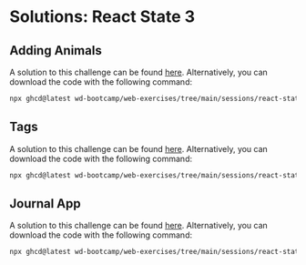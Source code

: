 # Solutions: React State 3

## Adding Animals

A solution to this challenge can be found [here](https://github.com/wd-bootcamp/web-exercises/tree/main/sessions/react-state-3/adding-animals_solution). Alternatively, you can download the code with the following command:

```bash
npx ghcd@latest wd-bootcamp/web-exercises/tree/main/sessions/react-state-3/adding-animals_solution
```

## Tags

A solution to this challenge can be found [here](https://github.com/wd-bootcamp/web-exercises/tree/main/sessions/react-state-3/tags_solution). Alternatively, you can download the code with the following command:

```bash
npx ghcd@latest wd-bootcamp/web-exercises/tree/main/sessions/react-state-3/tags_solution
```

## Journal App

A solution to this challenge can be found [here](https://github.com/wd-bootcamp/web-exercises/tree/main/sessions/react-state-3/journal-app_solution). Alternatively, you can download the code with the following command:

```bash
npx ghcd@latest wd-bootcamp/web-exercises/tree/main/sessions/react-state-3/journal-app_solution
```

